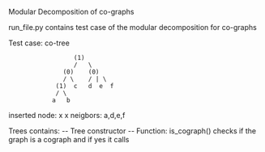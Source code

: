 Modular Decomposition of co-graphs

run_file.py
contains test case of the modular decomposition for co-graphs

Test case: co-tree

                      (1)
                      /   \
                   (0)    (0)
                   / \    / | \
                 (1)  c   d  e  f
                 / \
                a   b
 
 inserted node: x
 x neigbors: a,d,e,f
       
Trees
contains:
  -- Tree constructor
  -- Function: is_cograph() 
      checks if the graph is a cograph and if yes it calls 
